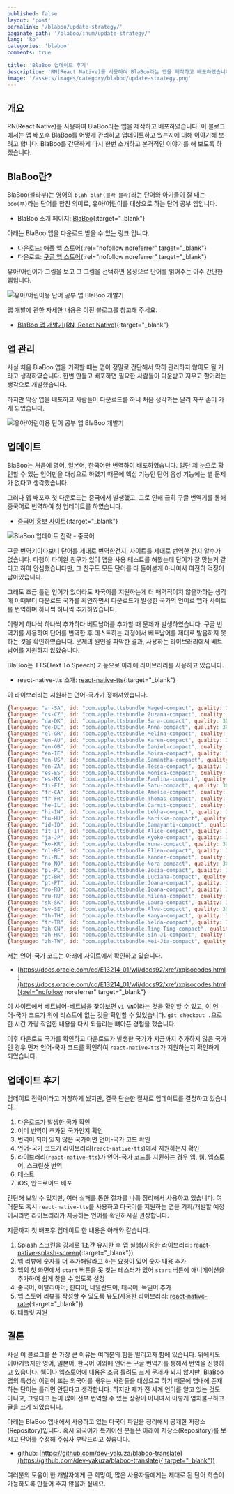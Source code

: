 ```yaml
---
published: false
layout: 'post'
permalink: '/blaboo/update-strategy/'
paginate_path: '/blaboo/:num/update-strategy/'
lang: 'ko'
categories: 'blaboo'
comments: true

title: 'BlaBoo 업데이트 후기'
description: 'RN(React Native)를 사용하여 BlaBoo라는 앱을 제작하고 배포하였습니다. 앱 배포후 BlaBoo는 어떤 업데이트 하고 있는지에 대해 설명합니다.'
image: '/assets/images/category/blaboo/update-strategy.png'
---
```



## 개요
RN(React Native)를 사용하여 BlaBoo라는 앱을 제작하고 배포하였습니다. 이 블로그에서는 앱 배포후 BlaBoo를 어떻게 관리하고 업데이트하고 있는지에 대해 이야기해 보려고 합니다. BlaBoo를 간단하게 다시 한번 소개하고 본격적인 이야기를 해 보도록 하겠습니다.


## BlaBoo란?
BlaBoo(블라부)는 영어의 ```blah blah(블라 블라)```라는 단어와 아기들이 잘 내는 ```boo(부)```라는 단어를 합친 의미로, 유아/어린이를 대상으로 하는 단어 공부 앱입니다.

- BlaBoo 소개 페이지: [BlaBoo]( https://dev-yakuza.github.io/app/blaboo/ko/){:target="_blank"}

아래는 BlaBoo 앱을 다운로드 받을 수 있는 링크 입니다.

- 다운로드: [애플 앱 스토어](https://itunes.apple.com/app/blaboo/id1441741187){:rel="nofollow noreferrer" target="_blank"}
- 다운로드: [구글 앱 스토어](https://play.google.com/store/apps/details?id=io.github.dev.yakuza.blaboo){:rel="nofollow noreferrer" target="_blank"}

유아/어린이가 그림을 보고 그 그림을 선택하면 음성으로 단어를 읽어주는 아주 간단한 앱입니다.

![유아/어린이용 단어 공부 앱 BlaBoo 개발기](/assets/images/category/blaboo/update-strategy/app_concept.png)

앱 개발에 관한 자세한 내용은 이전 블로그를 참고해 주세요.

- [BlaBoo 앱 개발기(RN, React Native)]({{site.url}}/react-native/development-journal/){:target="_blank"}


## 앱 관리
사실 처음 BlaBoo 앱을 기획할 때는 앱이 정말로 간단해서 딱히 관리하지 않아도 될 거라고 생각하였습니다. 한번 만들고 배포하면 필요한 사람들이 다운받고 지우고 할거라는 생각으로 개발했습니다.

하지만 막상 앱을 배포하고 사람들이 다운로드를 하니 처음 생각과는 달리 자꾸 손이 가게 되었습니다.

![유아/어린이용 단어 공부 앱 BlaBoo 개발기](/assets/images/category/blaboo/update-strategy/blaboo_analytics.png)

## 업데이트
BlaBoo는 처음에 영어, 일본어, 한국어만 번역하여 배포하였습니다. 일단 제 눈으로 확인할 수 있는 언어만을 대상으로 하였기 때문에 핵심 기능인 단어 음성 기능에는 별 문제가 없다고 생각했습니다.

그러나 앱 배포후 첫 다운로드는 중국에서 발생했고, 그로 인해 급히 구글 번역기를 통해 중국어로 번역하여 첫 업데이트를 하였습니다.

- [중국어 홍보 사이트](https://dev-yakuza.github.io/app/blaboo/zh/){:target="_blank"}

![BlaBoo 업데이트 전략 - 중국어](/assets/images/category/blaboo/update-strategy/blaboo_zh.png)

구글 번역기이다보니 단어를 제대로 번역한건지, 사이트를 제대로 번역한 건지 알수가 없습니다. 다행이 타이완 친구가 있어 앱을 사용 테스트를 해봤는데 단어가 잘 맞는거 같다고 하여 안심했습니다만, 그 친구도 모든 단어를 다 들어본게 아니여서 여전히 걱정이 남아있습니다.

그래도 조금 틀린 언어가 있더라도 자국어를 지원하는게 더 매력적이지 않을까하는 생각에 이때부터 다운로드 국가를 확인하면서 다운로드가 발생한 국가의 언어로 앱과 사이트를 번역하며 하나씩 하나씩 추가하였습니다.

이렇게 하나씩 하나씩 추가하다 베트남어를 추가할 때 문제가 발생하였습니다. 구글 번역기를 사용하여 단어를 번역한 후 테스트하는 과정에서 베트남어를 제대로 발음하지 못하는 것을 확인하였습니다. 문제의 원인을 파악한 결과, 사용하는 라이브러리에서 베트남어를 지원하지 않았습니다.

BlaBoo는 TTS(Text To Speech) 기능으로 아래에 라이브러리를 사용하고 있습니다.

- react-native-tts 소개: [react-native-tts]({{site.url}}/react-native/react-native-tts/){:target="_blank"}

이 라이브러리는 지원하는 언어-국가가 정해져있습니다.

```js
{language: "ar-SA", id: "com.apple.ttsbundle.Maged-compact", quality: 300, name: "Maged"}
{language: "cs-CZ", id: "com.apple.ttsbundle.Zuzana-compact", quality: 300, name: "Zuzana"}
{language: "da-DK", id: "com.apple.ttsbundle.Sara-compact", quality: 300, name: "Sara"}
{language: "de-DE", id: "com.apple.ttsbundle.Anna-compact", quality: 300, name: "Anna"}
{language: "el-GR", id: "com.apple.ttsbundle.Melina-compact", quality: 300, name: "Melina"}
{language: "en-AU", id: "com.apple.ttsbundle.Karen-compact", quality: 300, name: "Karen"}
{language: "en-GB", id: "com.apple.ttsbundle.Daniel-compact", quality: 300, name: "Daniel"}
{language: "en-IE", id: "com.apple.ttsbundle.Moira-compact", quality: 300, name: "Moira"}
{language: "en-US", id: "com.apple.ttsbundle.Samantha-compact", quality: 300, name: "Samantha"}
{language: "en-ZA", id: "com.apple.ttsbundle.Tessa-compact", quality: 300, name: "Tessa"}
{language: "es-ES", id: "com.apple.ttsbundle.Monica-compact", quality: 300, name: "Monica"}
{language: "es-MX", id: "com.apple.ttsbundle.Paulina-compact", quality: 300, name: "Paulina"}
{language: "fi-FI", id: "com.apple.ttsbundle.Satu-compact", quality: 300, name: "Satu"}
{language: "fr-CA", id: "com.apple.ttsbundle.Amelie-compact", quality: 300, name: "Amelie"}
{language: "fr-FR", id: "com.apple.ttsbundle.Thomas-compact", quality: 300, name: "Thomas"}
{language: "he-IL", id: "com.apple.ttsbundle.Carmit-compact", quality: 300, name: "Carmit"}
{language: "hi-IN", id: "com.apple.ttsbundle.Lekha-compact", quality: 300, name: "Lekha"}
{language: "hu-HU", id: "com.apple.ttsbundle.Mariska-compact", quality: 300, name: "Mariska"}
{language: "id-ID", id: "com.apple.ttsbundle.Damayanti-compact", quality: 300, name: "Damayanti"}
{language: "it-IT", id: "com.apple.ttsbundle.Alice-compact", quality: 300, name: "Alice"}
{language: "ja-JP", id: "com.apple.ttsbundle.Kyoko-compact", quality: 300, name: "Kyoko"}
{language: "ko-KR", id: "com.apple.ttsbundle.Yuna-compact", quality: 300, name: "Yuna"}
{language: "nl-BE", id: "com.apple.ttsbundle.Ellen-compact", quality: 300, name: "Ellen"}
{language: "nl-NL", id: "com.apple.ttsbundle.Xander-compact", quality: 300, name: "Xander"}
{language: "no-NO", id: "com.apple.ttsbundle.Nora-compact", quality: 300, name: "Nora"}
{language: "pl-PL", id: "com.apple.ttsbundle.Zosia-compact", quality: 300, name: "Zosia"}
{language: "pt-BR", id: "com.apple.ttsbundle.Luciana-compact", quality: 300, name: "Luciana"}
{language: "pt-PT", id: "com.apple.ttsbundle.Joana-compact", quality: 300, name: "Joana"}
{language: "ro-RO", id: "com.apple.ttsbundle.Ioana-compact", quality: 300, name: "Ioana"}
{language: "ru-RU", id: "com.apple.ttsbundle.Milena-compact", quality: 300, name: "Milena"}
{language: "sk-SK", id: "com.apple.ttsbundle.Laura-compact", quality: 300, name: "Laura"}
{language: "sv-SE", id: "com.apple.ttsbundle.Alva-compact", quality: 300, name: "Alva"}
{language: "th-TH", id: "com.apple.ttsbundle.Kanya-compact", quality: 300, name: "Kanya"}
{language: "tr-TR", id: "com.apple.ttsbundle.Yelda-compact", quality: 300, name: "Yelda"}
{language: "zh-CN", id: "com.apple.ttsbundle.Ting-Ting-compact", quality: 300, name: "Ting-Ting"}
{language: "zh-HK", id: "com.apple.ttsbundle.Sin-Ji-compact", quality: 300, name: "Sin-Ji"}
{language: "zh-TW", id: "com.apple.ttsbundle.Mei-Jia-compact", quality: 300, name: "Mei-Jia"}
```

저는 언어-국가 코드는 아래에 사이트에서 확인하고 있습니다.

- [https://docs.oracle.com/cd/E13214_01/wli/docs92/xref/xqisocodes.html](https://docs.oracle.com/cd/E13214_01/wli/docs92/xref/xqisocodes.html){:rel="nofollow noreferrer" target="_blank"}

이 사이트에서 베트남어-베트남을 찾아보면 ```vi-VN```이라는 것을 확인할 수 있고, 이 언어-국가 코드가 위에 리스트에 없는 것을 확인할 수 있었습니다. ```git checkout .```으로 한 시간 가량 작업한 내용을 다시 되돌리는 뼈아픈 경험을 했습니다.

이후 다운로드 국가를 확인하고 다운로드가 발생한 국가가 지금까지 추가하지 않은 국가인 경우 먼저 언어-국가 코드를 확인하여 ```react-native-tts```가 지원하는지 확인하게 되었습니다.

## 업데이트 후기
업데이트 전략이라고 거창하게 썼지만, 결국 단순한 절차로 업데이트를 결정하고 있습니다.

1. 다운로드가 발생한 국가 확인
1. 이미 번역이 추가된 국가인지 확인
1. 번역이 되어 있지 않은 국가이면 언어-국가 코드 확인
1. 언어-국가 코드가 라이브러리(```react-native-tts```)에서 지원하는지 확인
1. 라이브러리(```react-native-tts```)가 언어-국가 코드를 지원하는 경우 앱, 웹, 앱스토어, 스크린샷 번역
1. 테스트
1. iOS, 안드로이드 배포

간단해 보일 수 있지만, 여러 실패를 통한 절차를 나름 정리해서 사용하고 있습니다. 여러분도 혹시 ```react-native-tts```를 사용하고 다국어를 지원하는 앱을 기획/개발할 예정이시라면 라이브러리가 제공하는 언어를 확인하시길 권장합니다.

지금까지 첫 배포후 업데이트 한 내용은 아래와 같습니다.

1. Splash 스크린을 강제로 1초간 유지한 후 앱 실행(사용한 라이브러리: [react-native-splash-screen]({{site.url}}/react-native/react-native-splash-screen/){:target="_blank"})
1. 앱 리뷰에 숫자를 더 추가해달라고 하는 요청이 있어 숫자 내용 추가
1. 앱의 첫 화면에서 ```start``` 버튼을 못 찾는 테스터가 있어 ```start``` 버튼에 애니메이션을 추가하여 쉽게 찾을 수 있도록 설정
1. 중국어, 이탈리아어, 힌디어, 네덜란드어, 태국어, 독일어 추가
1. 앱 스토어 리뷰를 작성할 수 있도록 유도(사용한 라이브러리: [react-native-rate]({{site.url}}/react-native/react-native-rate/){:target="_blank"})
1. 태플릿 지원

## 결론
사실 이 블로그를 쓴 가장 큰 이유는 여러분의 힘을 빌리고자 함에 있습니다. 위에서도 이야기했지만 영어, 일본어, 한국어 이외에 언어는 구글 번역기를 통해서 번역을 진행하고 있습니다. 웹이나 앱스토어에 내용은 조금 틀려도 크게 문제가 되지 않지만, BlaBoo 앱의 특성상 어린이 또는 외국어를 배우는 사람들을 대상으로 하기 때문에 앱내에 존재하는 단어는 틀리면 안된다고 생각합니다. 하지만 제가 전 세계 언어를 알고 있는 것도 아니고, 그렇다고 돈이 많아 전부 번역할 수 있는 상황이 아니여서 이렇게 염치불구하고 글을 쓰게 되었습니다.

아래는 BlaBoo 앱내에서 사용하고 있는 다국어 파일을 정리해서 공개한 저장소(Repository)입니다. 혹시 외국어가 특기이신 분들은 아래에 저장소(Repository)를 보시고 단어를 수정해 주십사 부탁드리고 싶습니다.

- github: [https://github.com/dev-yakuza/blaboo-translate](https://github.com/dev-yakuza/blaboo-translate){:target="_blank"})

여러분의 도움이 한 개발자에게 큰 희망이, 많은 사용자들에게는 제대로 된 단어 학습이 가능하도록 만들어 주지 않을까 싶네요.
